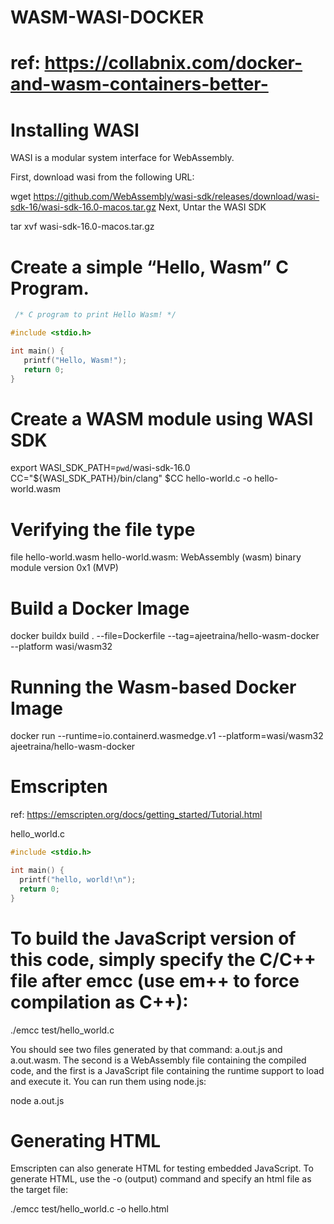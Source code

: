 # WASM-WASI-DOCKER

# ref: https://collabnix.com/docker-and-wasm-containers-better-

# Installing WASI

WASI is a modular system interface for WebAssembly.

First, download wasi from the following URL:

wget https://github.com/WebAssembly/wasi-sdk/releases/download/wasi-sdk-16/wasi-sdk-16.0-macos.tar.gz
Next, Untar the WASI SDK

tar xvf wasi-sdk-16.0-macos.tar.gz

# Create a simple “Hello, Wasm” C Program.

```c
 /* C program to print Hello Wasm! */

#include <stdio.h>

int main() {
   printf("Hello, Wasm!");
   return 0;
}
```

# Create a WASM module using WASI SDK

 export WASI_SDK_PATH=`pwd`/wasi-sdk-16.0
CC="${WASI_SDK_PATH}/bin/clang"
$CC hello-world.c -o hello-world.wasm

# Verifying the file type

file hello-world.wasm 
hello-world.wasm: WebAssembly (wasm) binary module version 0x1 (MVP)

# Build a Docker Image

docker buildx build . --file=Dockerfile --tag=ajeetraina/hello-wasm-docker --platform wasi/wasm32

# Running the Wasm-based Docker Image

docker run --runtime=io.containerd.wasmedge.v1 --platform=wasi/wasm32 ajeetraina/hello-wasm-docker

# Emscripten
ref: https://emscripten.org/docs/getting_started/Tutorial.html

hello_world.c
```c
#include <stdio.h>

int main() {
  printf("hello, world!\n");
  return 0;
}
```
# To build the JavaScript version of this code, simply specify the C/C++ file after emcc (use em++ to force compilation as C++):

./emcc test/hello_world.c

You should see two files generated by that command: a.out.js and a.out.wasm. The second is a WebAssembly file containing the compiled code, and the first is a JavaScript file containing the runtime support to load and execute it. You can run them using node.js:

node a.out.js

# Generating HTML
Emscripten can also generate HTML for testing embedded JavaScript. To generate HTML, use the -o (output) command and specify an html file as the target file:

./emcc test/hello_world.c -o hello.html
